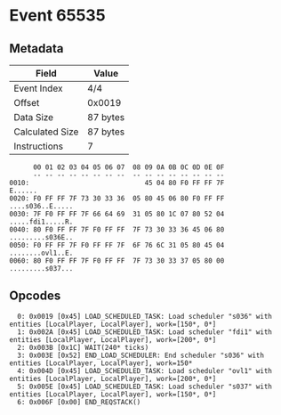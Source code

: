 # Event 65535

## Metadata

| Field           | Value    |
|-----------------|----------|
| Event Index     | 4/4      |
| Offset          | 0x0019   |
| Data Size       | 87 bytes |
| Calculated Size | 87 bytes |
| Instructions    | 7        |

```
      00 01 02 03 04 05 06 07  08 09 0A 0B 0C 0D 0E 0F
      -- -- -- -- -- -- -- --  -- -- -- -- -- -- -- --
0010:                             45 04 80 F0 FF FF 7F           E......
0020: F0 FF FF 7F 73 30 33 36  05 80 45 06 80 F0 FF FF  ....s036..E.....
0030: 7F F0 FF FF 7F 66 64 69  31 05 80 1C 07 80 52 04  .....fdi1.....R.
0040: 80 F0 FF FF 7F F0 FF FF  7F 73 30 33 36 45 06 80  .........s036E..
0050: F0 FF FF 7F F0 FF FF 7F  6F 76 6C 31 05 80 45 04  ........ovl1..E.
0060: 80 F0 FF FF 7F F0 FF FF  7F 73 30 33 37 05 80 00  .........s037...
```

## Opcodes

```
  0: 0x0019 [0x45] LOAD_SCHEDULED_TASK: Load scheduler "s036" with entities [LocalPlayer, LocalPlayer], work=[150*, 0*]
  1: 0x002A [0x45] LOAD_SCHEDULED_TASK: Load scheduler "fdi1" with entities [LocalPlayer, LocalPlayer], work=[200*, 0*]
  2: 0x003B [0x1C] WAIT(240* ticks)
  3: 0x003E [0x52] END_LOAD_SCHEDULER: End scheduler "s036" with entities [LocalPlayer, LocalPlayer], work=150*
  4: 0x004D [0x45] LOAD_SCHEDULED_TASK: Load scheduler "ovl1" with entities [LocalPlayer, LocalPlayer], work=[200*, 0*]
  5: 0x005E [0x45] LOAD_SCHEDULED_TASK: Load scheduler "s037" with entities [LocalPlayer, LocalPlayer], work=[150*, 0*]
  6: 0x006F [0x00] END_REQSTACK()
```
